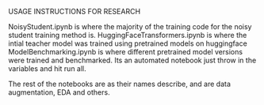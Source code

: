 USAGE INSTRUCTIONS FOR RESEARCH

NoisyStudent.ipynb is where the majority of the training code for the noisy student training method is.
HuggingFaceTransformers.ipynb is where the intial teacher model was trained using pretrained models on huggingface
ModelBenchmarking.ipynb is where different pretrained model versions were trained and benchmarked. Its an automated notebook just throw in the variables and hit run all.

The rest of the notebooks are as their names describe, and are data augmentation, EDA and others.